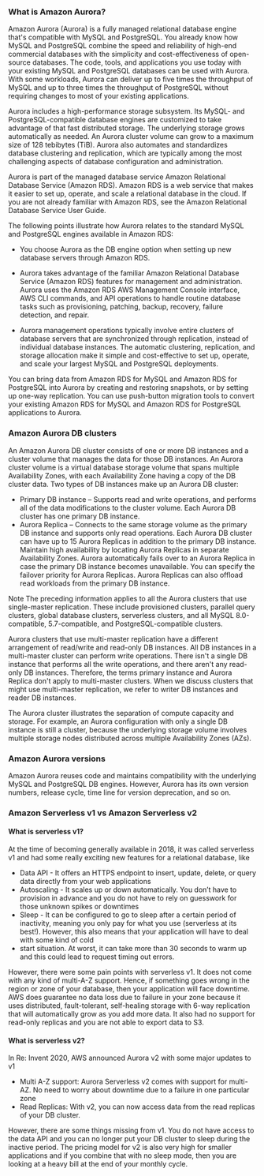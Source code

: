 ### What is Amazon Aurora?

Amazon Aurora (Aurora) is a fully managed relational database engine that's compatible with MySQL and PostgreSQL.
You already know how MySQL and PostgreSQL combine the speed and reliability of high-end commercial databases with
the simplicity and cost-effectiveness of open-source databases. The code, tools, and applications you use today with
your existing MySQL and PostgreSQL databases can be used with Aurora. With some workloads, Aurora can deliver up to five
times the throughput of MySQL and up to three times the throughput of PostgreSQL without requiring changes to most
of your existing applications.

Aurora includes a high-performance storage subsystem. Its MySQL- and PostgreSQL-compatible database engines are
customized to take advantage of that fast distributed storage. The underlying storage grows automatically as needed.
An Aurora cluster volume can grow to a maximum size of 128 tebibytes (TiB). Aurora also automates and standardizes
database clustering and replication, which are typically among the most challenging aspects of database configuration
and administration.

Aurora is part of the managed database service Amazon Relational Database Service (Amazon RDS). Amazon RDS is a web
service that makes it easier to set up, operate, and scale a relational database in the cloud. If you are not already
familiar with Amazon RDS, see the Amazon Relational Database Service User Guide.

The following points illustrate how Aurora relates to the standard MySQL and PostgreSQL engines available in Amazon RDS:

* You choose Aurora as the DB engine option when setting up new database servers through Amazon RDS.

* Aurora takes advantage of the familiar Amazon Relational Database Service (Amazon RDS) features for management and
administration. Aurora uses the Amazon RDS AWS Management Console interface, AWS CLI commands, and API operations
to handle routine database tasks such as provisioning, patching, backup, recovery, failure detection, and repair.
* Aurora management operations typically involve entire clusters of database servers that are synchronized through
replication, instead of individual database instances. The automatic clustering, replication, and storage allocation
make it simple and cost-effective to set up, operate, and scale your largest MySQL and PostgreSQL deployments.

You can bring data from Amazon RDS for MySQL and Amazon RDS for PostgreSQL into Aurora by creating and restoring
snapshots, or by setting up one-way replication. You can use push-button migration tools to convert your existing
Amazon RDS for MySQL and Amazon RDS for PostgreSQL applications to Aurora.

### Amazon Aurora DB clusters

An Amazon Aurora DB cluster consists of one or more DB instances and a cluster volume that manages the data for those
DB instances. An Aurora cluster volume is a virtual database storage volume that spans multiple Availability Zones,
with each Availability Zone having a copy of the DB cluster data. Two types of DB instances make up an Aurora DB cluster:

* Primary DB instance – Supports read and write operations, and performs all of the data modifications to the cluster
volume. Each Aurora DB cluster has one primary DB instance.
* Aurora Replica – Connects to the same storage volume as the primary DB instance and supports only read operations.
Each Aurora DB cluster can have up to 15 Aurora Replicas in addition to the primary DB instance. Maintain high
availability by locating Aurora Replicas in separate Availability Zones. Aurora automatically fails over to an
Aurora Replica in case the primary DB instance becomes unavailable. You can specify the failover priority for
Aurora Replicas. Aurora Replicas can also offload read workloads from the primary DB instance.


Note
The preceding information applies to all the Aurora clusters that use single-master replication. These include
provisioned clusters, parallel query clusters, global database clusters, serverless clusters, and all MySQL
8.0-compatible, 5.7-compatible, and PostgreSQL-compatible clusters.

Aurora clusters that use multi-master replication have a different arrangement of read/write and read-only DB instances.
All DB instances in a multi-master cluster can perform write operations. There isn't a single DB instance that performs
all the write operations, and there aren't any read-only DB instances. Therefore, the terms primary instance and Aurora
Replica don't apply to multi-master clusters. When we discuss clusters that might use multi-master replication,
we refer to writer DB instances and reader DB instances.

The Aurora cluster illustrates the separation of compute capacity and storage. For example, an Aurora configuration with
only a single DB instance is still a cluster, because the underlying storage volume involves multiple storage nodes
distributed across multiple Availability Zones (AZs).


### Amazon Aurora versions

Amazon Aurora reuses code and maintains compatibility with the underlying MySQL and PostgreSQL DB engines. However, 
Aurora has its own version numbers, release cycle, time line for version deprecation, and so on. 


### Amazon Serverless v1 vs Amazon Serverless v2

#### What is serverless v1?

At the time of becoming generally available in 2018, it was called serverless v1 and had some really exciting new
features for a relational database, like

* Data API - It offers an HTTPS endpoint to insert, update, delete, or query data directly from your web applications
* Autoscaling - It scales up or down automatically. You don’t have to provision in advance and you do not have to rely
on guesswork for those unknown spikes or downtimes
* Sleep - It can be configured to go to sleep after a certain period of inactivity, meaning you only pay for what you
use (serverless at its best!). However, this also means that your application will have to deal with some kind of cold
* start situation. At worst, it can take more than 30 seconds to warm up and this could lead to request timing out errors.

 
However, there were some pain points with serverless v1. It does not come with any kind of multi-A-Z support.
Hence, if something goes wrong in the region or zone of your database, then your application will face downtime.
AWS does guarantee no data loss due to failure in your zone because it uses distributed, fault-tolerant, self-healing
storage with 6-way replication that will automatically grow as you add more data.
It also had no support for read-only replicas and you are not able to export data to S3.


#### What is serverless v2?

In Re: Invent 2020, AWS announced Aurora v2 with some major updates to v1

* Multi A-Z support: Aurora Serverless v2 comes with support for multi-AZ. No need to worry about downtime due to a
failure in one particular zone
* Read Replicas: With v2, you can now access data from the read replicas of your DB cluster.

However, there are some things missing from v1. You do not have access to the data API and you can no longer put your DB
cluster to sleep during the inactive period. The pricing model for v2 is also very high for smaller applications and if
you combine that with no sleep mode, then you are looking at a heavy bill at the end of your monthly cycle.